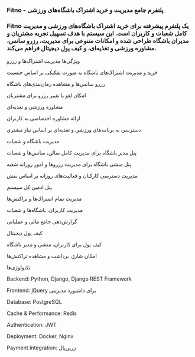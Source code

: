 ### Fitno - پلتفرم جامع مدیریت و خرید اشتراک باشگاه‌های ورزشی

### Fitno یک پلتفرم پیشرفته برای خرید اشتراک باشگاه‌های ورزشی و مدیریت کامل شعبات و کاربران است. این سیستم با هدف تسهیل تجربه مشتریان و مدیران باشگاه طراحی شده و امکانات متنوعی برای مدیریت، رزرو سانس، مشاوره ورزشی و تغذیه‌ای، و کیف پول دیجیتال فراهم می‌کند.

ویژگی‌ها
مدیریت اشتراک‌ها و رزرو

خرید و مدیریت اشتراک‌های باشگاه به صورت تفکیکی بر اساس جنسیت

رزرو سانس‌ها و مشاهده زمان‌بندی‌های باشگاه

امکان لغو یا تغییر رزرو برای مشتریان

مشاوره ورزشی و تغذیه‌ای

ارائه مشاوره اختصاصی به کاربران

دسترسی به برنامه‌های ورزشی و تغذیه‌ای بر اساس نیاز مشتری

مدیریت باشگاه و شعبات

پنل مدیر باشگاه برای مدیریت کامل سالن، سانس‌ها و شعبات

پنل منشی باشگاه برای مدیریت رزروها و امور روزانه شعبه

مدیریت دسترسی کارکنان و فعالیت‌های روزانه بر اساس نقش

پنل ادمین کل سیستم

مدیریت تمام اشتراک‌ها و تراکنش‌ها

مدیریت کاربران، باشگاه‌ها و شعبات

گزارش‌دهی جامع مالی و عملیاتی

کیف پول دیجیتال

کیف پول برای کاربران، منشی و مدیر باشگاه

امکان شارژ، برداشت و مشاهده تراکنش‌ها

تکنولوژی‌ها

Backend: Python, Django, Django REST Framework

Frontend: jQuery برای داشبورد مدیریتی

Database: PostgreSQL

Cache & Performance: Redis

Authentication: JWT

Deployment: Docker, Nginx

Payment Integration: زرین‌پال

